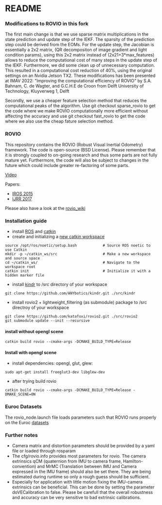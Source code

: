 # README #

### Modifications to ROVIO in this fork ###
The first main change is that we use sparse matrix multiplications in the state prediction and update step of the IEKF. The sparsity of the prediction step could be derived from the EOMs. For the update step, the Jacobian is essentially a 2x2 matrix, (QR decompositon of image gradient and light condition params), using this 2x2 matrix instead of (2x21+3*max_features) allows to reduce the computational cost of many steps in the update step of the IEKF. Furthermore, we did some clean up of unnecessary computation. This resulted in a computational cost reduction of 40%, using the original settings on an Nvidia Jetson TX2. 
These modifications has been presented at IMAV 2022:
"Improving the computational efficiency of ROVIO"
by S.A. Bahnam, C. de Wagter, and G.C.H.E de Croon
from Delft University of Technology, Kluyverweg 1, Delft

Secondly, we use a cheaper feature selection method that reduces the computational peaks of the algorithm. Use git checkout sparse_rovio to get the code where we make ROVIO computationally more efficient without affecting the accuracy and use git checkout fast_rovio to get the code where we also use the cheap fature selection method.


### ROVIO ###

This repository contains the ROVIO (Robust Visual Inertial Odometry) framework. The code is open-source (BSD License). Please remember that it is strongly coupled to on-going research and thus some parts are not fully mature yet. Furthermore, the code will also be subject to changes in the future which could include greater re-factoring of some parts.

[Video](https://youtu.be/ZMAISVy-6ao)

Papers:
* [IROS 2015](http://dx.doi.org/10.3929/ethz-a-010566547)
* [IJRR 2017](http://dx.doi.org/10.1177/0278364917728574)

Please also have a look at the [rovio_wiki](https://github.com/ethz-asl/rovio/wiki)

### Installation guide
* install [ROS](https://wiki.ros.org/Documentation) and [catkin](https://catkin-tools.readthedocs.io/en/latest/quick_start.html)
* create and initializing a [new catkin workspace](https://catkin-tools.readthedocs.io/en/latest/quick_start.html#initializing-a-new-workspace)
```
source /opt/ros/noetic/setup.bash            # Source ROS noetic to use Catkin
mkdir -p ~/catkin_ws/src                     # Make a new workspace and source space
cd ~/catkin_ws/                              # Navigate to the workspace root
catkin init                                  # Initialize it with a hidden marker file
```
* install [kindr](https://github.com/ethz-asl/kindr) to /src directory of your workspace
```
git clone https://github.com/ANYbotics/kindr.git ./src/kindr
```
* install rovio2 + lightweight_filtering (as submodule)  package to /src directroy of your workspace
```
git clone https://github.com/katafoxi/rovio2.git ./src/rovio2
git submodule update --init --recursive
```
#### install without opengl scene ###
```
catkin build rovio --cmake-args -DCMAKE_BUILD_TYPE=Release
```

#### Install with opengl scene ###
* install dependencies: opengl, glut, glew:
```
sudo apt-get install freeglut3-dev libglew-dev
```
* after trying build rovio
```
catkin build rovio --cmake-args -DCMAKE_BUILD_TYPE=Release -DMAKE_SCENE=ON
```

### Euroc Datasets ###
The rovio_node.launch file loads parameters such that ROVIO runs properly on the Euroc [datasets](http://projects.asl.ethz.ch/datasets/doku.php?id=kmavvisualinertialdatasets)

### Further notes ###
* Camera matrix and distortion parameters should be provided by a yaml file or loaded through rosparam
* The cfg/rovio.info provides most parameters for rovio. The camera extrinsics qCM (quaternion from IMU to camera frame, Hamilton-convention) and MrMC (Translation between IMU and Camera expressed in the IMU frame) should also be set there. They are being estimated during runtime so only a rough guess should be sufficient.
* Especially for application with little motion fixing the IMU-camera extrinsics can be beneficial. This can be done by setting the parameter doVECalibration to false. Please be carefull that the overall robustness and accuracy can be very sensitive to bad extrinsic calibrations.
